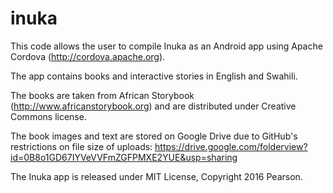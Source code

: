 # inuka


This code allows the user to compile Inuka as an Android app using Apache Cordova (http://cordova.apache.org). 

The app contains books and interactive stories in English and Swahili. 

The books are taken from African Storybook (http://www.africanstorybook.org) and are distributed under Creative Commons license.

The book images and text are stored on Google Drive due to GitHub's restrictions on file size of uploads:
https://drive.google.com/folderview?id=0B8o1GD67IYVeVVFmZGFPMXE2YUE&usp=sharing

The Inuka app is released under MIT License, Copyright 2016 Pearson. 

